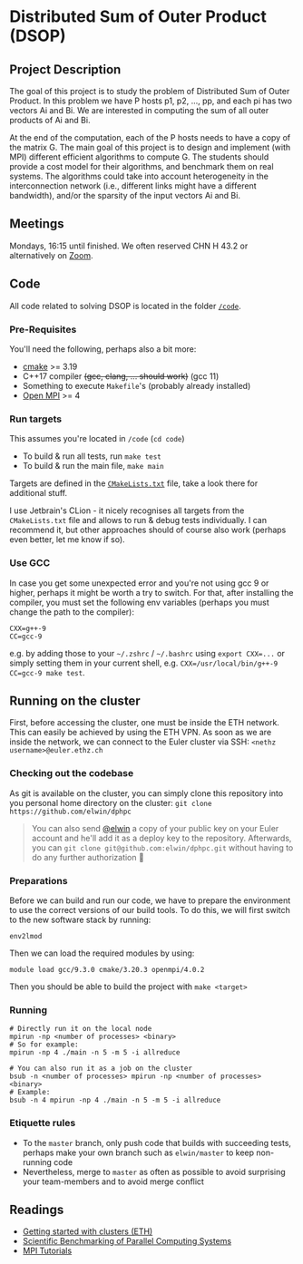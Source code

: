 # Distributed Sum of Outer Product (DSOP)

## Project Description

The goal of this project is to study the problem of Distributed Sum of Outer Product. In this problem we have P hosts
p1, p2, ..., pp, and each pi has two vectors Ai and Bi. We are interested in computing the sum of all outer products of
Ai and Bi.

At the end of the computation, each of the P hosts needs to have a copy of the matrix G. The main goal of this project
is to design and implement (with MPI) different efficient algorithms to compute G. The students should provide a cost
model for their algorithms, and benchmark them on real systems. The algorithms could take into account heterogeneity in
the interconnection network (i.e., different links might have a different bandwidth), and/or the sparsity of the input
vectors Ai and Bi.

## Meetings

Mondays, 16:15 until finished. We often reserved CHN H 43.2 or alternatively
on [Zoom](https://ethz.zoom.us/j/69785702508).

## Code

All code related to solving DSOP is located in the folder [`/code`](code).

### Pre-Requisites

You'll need the following, perhaps also a bit more:

- [cmake](https://cmake.org/install/) >= 3.19
- C++17 compiler ~~(gcc, clang, ... should work)~~ (gcc 11)
- Something to execute `Makefile`'s (probably already installed)
- [Open MPI](https://www.open-mpi.org/) >= 4

### Run targets

This assumes you're located in `/code` (`cd code`)

- To build & run all tests, run `make test`
- To build & run the main file, `make main`

Targets are defined in the [`CMakeLists.txt`](code/CMakeLists.txt) file, take a look there for additional stuff.

I use Jetbrain's CLion - it nicely recognises all targets from the `CMakeLists.txt` file and allows to run & debug tests
individually. I can recommend it, but other approaches should of course also work (perhaps even better, let me know if
so).

### Use GCC

In case you get some unexpected error and you're not using gcc 9 or higher, perhaps it might be worth a try to switch. For that,
after installing the compiler, you must set the following env variables (perhaps you must change the path to the compiler):

```shell
CXX=g++-9
CC=gcc-9
```

e.g. by adding those to your `~/.zshrc` / `~/.bashrc` using `export CXX=...` or simply setting them in your current
shell, e.g. `CXX=/usr/local/bin/g++-9  CC=gcc-9 make test`.

## Running on the cluster

First, before accessing the cluster, one must be inside the ETH network. This can easily be achieved by using the ETH
VPN. As soon as we are inside the network, we can connect to the Euler cluster via SSH: `<nethz username>@euler.ethz.ch`

### Checking out the codebase

As git is available on the cluster, you can simply clone this repository into you personal home directory on the
cluster: `git clone https://github.com/elwin/dphpc`

> You can also send [@elwin](mailto:elwin.stephan@gmail.com) a copy of your public key on your Euler account and he'll add it as a deploy key to the repository. Afterwards, you can `git clone git@github.com:elwin/dphpc.git` without having to do any further authorization :crystal_ball:

### Preparations

Before we can build and run our code, we have to prepare the environment to use the correct versions of our build tools.
To do this, we will first switch to the new software stack by running:

```shell
env2lmod
```

Then we can load the required modules by using:

```shell
module load gcc/9.3.0 cmake/3.20.3 openmpi/4.0.2
```

Then you should be able to build the project with `make <target>`

### Running

```shell
# Directly run it on the local node
mpirun -np <number of processes> <binary>
# So for example:
mpirun -np 4 ./main -n 5 -m 5 -i allreduce

# You can also run it as a job on the cluster
bsub -n <number of processes> mpirun -np <number of processes> <binary>
# Example:
bsub -n 4 mpirun -np 4 ./main -n 5 -m 5 -i allreduce
```

### Etiquette rules

- To the `master` branch, only push code that builds with succeeding tests, perhaps make your own branch such
  as `elwin/master` to keep non-running code
- Nevertheless, merge to `master` as often as possible to avoid surprising your team-members and to avoid merge conflict

## Readings

- [Getting started with clusters (ETH)](https://scicomp.ethz.ch/wiki/Getting_started_with_clusters)
- [Scientific Benchmarking of Parallel Computing Systems](http://spcl.inf.ethz.ch/Teaching/2021-dphpc/hoefler-scientific-benchmarking.pdf)
- [MPI Tutorials](https://mpitutorial.com/)
